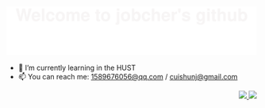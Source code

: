 ![hello](https://github.com/BEPb/BEPb/blob/main/assets/Bottom_up.svg "hello")

- 🌱 I’m currently learning in the HUST
- 📫 You can reach me: 1589676056@qq.com / cuishunj@gmail.com

<p align="right">
  <a href="https://github.com/anuraghazra/github-readme-stats">
    <img src="https://github-readme-stats.vercel.app/api/top-langs/?username=csjgg&layout=compact">
  </a>
  <a href="https://skillicons.dev">
    <img src="https://skillicons.dev/icons?i=c,cpp,python,rust,linux,vim&perline=2" />
  </a>
</p>

<!--
**csjgg/csjgg** is a ✨ _special_ ✨ repository because its `README.md` (this file) appears on your GitHub profile.

Here are some ideas to get you started:

- 🔭 I’m currently working on ...
- 🌱 I’m currently learning ...
- 👯 I’m looking to collaborate on ...
-  I’m looking for help with ...
- 💬 Ask me about ...
-  How to reach me: ...
- 😄 Pronouns: ...
- ⚡ Fun fact: ...
-->
